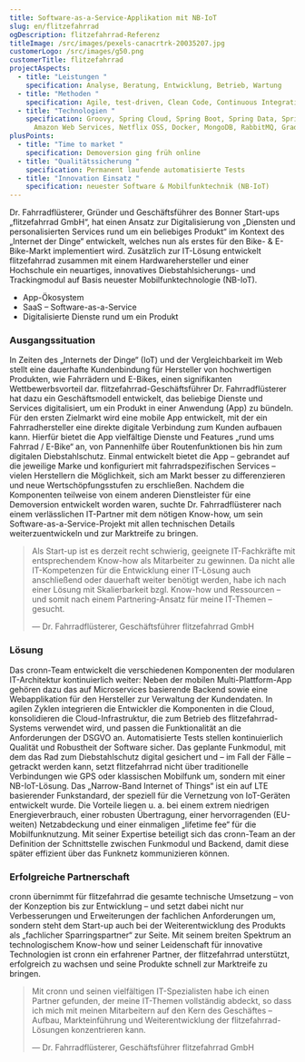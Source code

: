 ```yaml
---
title: Software-as-a-Service-Applikation mit NB-IoT
slug: en/flitzefahrrad
ogDescription: flitzefahrrad-Referenz
titleImage: /src/images/pexels-canacrtrk-20035207.jpg
customerLogo: /src/images/g50.png
customerTitle: flitzefahrrad
projectAspects:
  - title: "Leistungen "
    specification: Analyse, Beratung, Entwicklung, Betrieb, Wartung
  - title: "Methoden "
    specification: Agile, test-driven, Clean Code, Continuous Integration
  - title: "Technologien "
    specification: Groovy, Spring Cloud, Spring Boot, Spring Data, Spring Security,
      Amazon Web Services, Netflix OSS, Docker, MongoDB, RabbitMQ, Gradle
plusPoints:
  - title: "Time to market "
    specification: Demoversion ging früh online
  - title: "Qualitätssicherung "
    specification: Permanent laufende automatisierte Tests
  - title: "Innovation Einsatz "
    specification: neuester Software & Mobilfunktechnik (NB-IoT)
---
```

Dr. Fahrradflüsterer, Gründer und Geschäftsführer des Bonner Start-ups „flitzefahrrad GmbH“, hat einen Ansatz zur Digitalisierung von „Diensten und personalisierten Services rund um ein beliebiges Produkt“ im Kontext des „Internet der Dinge“ entwickelt, welches nun als erstes für den Bike- & E-Bike-Markt implementiert wird. Zusätzlich zur IT-Lösung entwickelt flitzefahrrad zusammen mit einem Hardwarehersteller und einer Hochschule ein neuartiges, innovatives Diebstahlsicherungs- und Trackingmodul auf Basis neuester Mobilfunktechnologie (NB-IoT).

* App-Ökosystem
* SaaS – Software-as-a-Service
* Digitalisierte Dienste rund um ein Produkt

### Ausgangssituation

In Zeiten des „Internets der Dinge“ (IoT) und der Vergleichbarkeit im Web stellt eine dauerhafte Kundenbindung für Hersteller von hochwertigen Produkten, wie Fahrrädern und E-Bikes, einen signifikanten Wettbewerbsvorteil dar. flitzefahrrad-Geschäftsführer Dr. Fahrradflüsterer hat dazu ein Geschäftsmodell entwickelt, das beliebige Dienste und Services digitalisiert, um ein Produkt in einer Anwendung (App) zu bündeln. Für den ersten Zielmarkt wird eine mobile App entwickelt, mit der ein Fahrradhersteller eine direkte digitale Verbindung zum Kunden aufbauen kann. Hierfür bietet die App vielfältige Dienste und Features „rund ums Fahrrad / E-Bike“ an, von Pannenhilfe über Routenfunktionen bis hin zum digitalen Diebstahlschutz. Einmal entwickelt bietet die App – gebrandet auf die jeweilige Marke und konfiguriert mit fahrradspezifischen Services – vielen Herstellern die Möglichkeit, sich am Markt besser zu differenzieren und neue Wertschöpfungsstufen zu erschließen. Nachdem die Komponenten teilweise von einem anderen Dienstleister für eine Demoversion entwickelt worden waren, suchte Dr. Fahrradflüsterer nach einem verlässlichen IT-Partner mit dem nötigen Know-how, um sein Software-as-a-Service-Projekt mit allen technischen Details weiterzuentwickeln und zur Marktreife zu bringen.

> Als Start-up ist es derzeit recht schwierig, geeignete IT-Fachkräfte mit entsprechendem Know-how als Mitarbeiter zu gewinnen. Da nicht alle IT-Kompetenzen für die Entwicklung einer IT-Lösung auch anschließend oder dauerhaft weiter benötigt werden, habe ich nach einer Lösung mit Skalierbarkeit bzgl. Know-how und Ressourcen – und somit nach einem Partnering-Ansatz für meine IT-Themen – gesucht.
>
> — Dr. Fahrradflüsterer, Geschäftsführer flitzefahrrad GmbH

### Lösung

Das cronn-Team entwickelt die verschiedenen Komponenten der modularen IT-Architektur kontinuierlich weiter: Neben der mobilen Multi-Plattform-App gehören dazu das auf Microservices basierende Backend sowie eine Webapplikation für den Hersteller zur Verwaltung der Kundendaten. In agilen Zyklen integrieren die Entwickler die Komponenten in die Cloud, konsolidieren die Cloud-Infrastruktur, die zum Betrieb des flitzefahrrad-Systems verwendet wird, und passen die Funktionalität an die Anforderungen der DSGVO an. Automatisierte Tests stellen kontinuierlich Qualität und Robustheit der Software sicher. Das geplante Funkmodul, mit dem das Rad zum Diebstahlschutz digital gesichert und – im Fall der Fälle – getrackt werden kann, setzt flitzefahrrad nicht über traditionelle Verbindungen wie GPS oder klassischen Mobilfunk um, sondern mit einer NB-IoT-Lösung. Das „Narrow-Band Internet of Things“ ist ein auf LTE basierender Funkstandard, der speziell für die Vernetzung von IoT-Geräten entwickelt wurde. Die Vorteile liegen u. a. bei einem extrem niedrigen Energieverbrauch, einer robusten Übertragung, einer hervorragenden (EU-weiten) Netzabdeckung und einer einmaligen „lifetime fee“ für die Mobilfunknutzung. Mit seiner Expertise beteiligt sich das cronn-Team an der Definition der Schnittstelle zwischen Funkmodul und Backend, damit diese später effizient über das Funknetz kommunizieren können.

### Erfolgreiche Partnerschaft

cronn übernimmt für flitzefahrrad die gesamte technische Umsetzung – von der Konzeption bis zur Entwicklung – und setzt dabei nicht nur Verbesserungen und Erweiterungen der fachlichen Anforderungen um, sondern steht dem Start-up auch bei der Weiterentwicklung des Produkts als „fachlicher Sparringspartner“ zur Seite. Mit seinem breiten Spektrum an technologischem Know-how und seiner Leidenschaft für innovative Technologien ist cronn ein erfahrener Partner, der flitzefahrrad unterstützt, erfolgreich zu wachsen und seine Produkte schnell zur Marktreife zu bringen.

> Mit cronn und seinen vielfältigen IT-Spezialisten habe ich einen Partner gefunden, der meine IT-Themen vollständig abdeckt, so dass ich mich mit meinen Mitarbeitern auf den Kern des Geschäftes – Aufbau, Markteinführung und Weiterentwicklung der flitzefahrrad-Lösungen konzentrieren kann.
>
> — Dr. Fahrradflüsterer, Geschäftsführer flitzefahrrad GmbH
